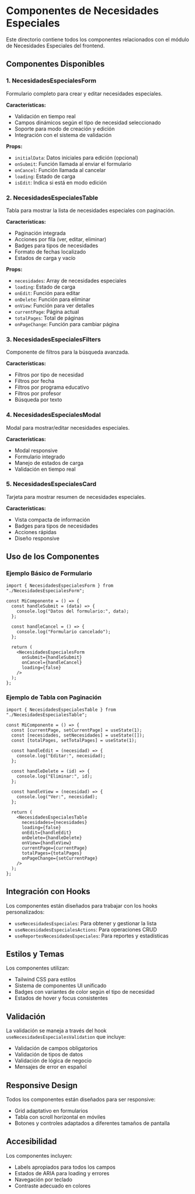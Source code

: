 # Componentes de Necesidades Especiales

Este directorio contiene todos los componentes relacionados con el módulo de Necesidades Especiales del frontend.

## Componentes Disponibles

### 1. NecesidadesEspecialesForm

Formulario completo para crear y editar necesidades especiales.

**Características:**

- Validación en tiempo real
- Campos dinámicos según el tipo de necesidad seleccionado
- Soporte para modo de creación y edición
- Integración con el sistema de validación

**Props:**

- `initialData`: Datos iniciales para edición (opcional)
- `onSubmit`: Función llamada al enviar el formulario
- `onCancel`: Función llamada al cancelar
- `loading`: Estado de carga
- `isEdit`: Indica si está en modo edición

### 2. NecesidadesEspecialesTable

Tabla para mostrar la lista de necesidades especiales con paginación.

**Características:**

- Paginación integrada
- Acciones por fila (ver, editar, eliminar)
- Badges para tipos de necesidades
- Formato de fechas localizado
- Estados de carga y vacío

**Props:**

- `necesidades`: Array de necesidades especiales
- `loading`: Estado de carga
- `onEdit`: Función para editar
- `onDelete`: Función para eliminar
- `onView`: Función para ver detalles
- `currentPage`: Página actual
- `totalPages`: Total de páginas
- `onPageChange`: Función para cambiar página

### 3. NecesidadesEspecialesFilters

Componente de filtros para la búsqueda avanzada.

**Características:**

- Filtros por tipo de necesidad
- Filtros por fecha
- Filtros por programa educativo
- Filtros por profesor
- Búsqueda por texto

### 4. NecesidadesEspecialesModal

Modal para mostrar/editar necesidades especiales.

**Características:**

- Modal responsive
- Formulario integrado
- Manejo de estados de carga
- Validación en tiempo real

### 5. NecesidadesEspecialesCard

Tarjeta para mostrar resumen de necesidades especiales.

**Características:**

- Vista compacta de información
- Badges para tipos de necesidades
- Acciones rápidas
- Diseño responsive

## Uso de los Componentes

### Ejemplo Básico de Formulario

```tsx
import { NecesidadesEspecialesForm } from "./NecesidadesEspecialesForm";

const MiComponente = () => {
  const handleSubmit = (data) => {
    console.log("Datos del formulario:", data);
  };

  const handleCancel = () => {
    console.log("Formulario cancelado");
  };

  return (
    <NecesidadesEspecialesForm
      onSubmit={handleSubmit}
      onCancel={handleCancel}
      loading={false}
    />
  );
};
```

### Ejemplo de Tabla con Paginación

```tsx
import { NecesidadesEspecialesTable } from "./NecesidadesEspecialesTable";

const MiComponente = () => {
  const [currentPage, setCurrentPage] = useState(1);
  const [necesidades, setNecesidades] = useState([]);
  const [totalPages, setTotalPages] = useState(1);

  const handleEdit = (necesidad) => {
    console.log("Editar:", necesidad);
  };

  const handleDelete = (id) => {
    console.log("Eliminar:", id);
  };

  const handleView = (necesidad) => {
    console.log("Ver:", necesidad);
  };

  return (
    <NecesidadesEspecialesTable
      necesidades={necesidades}
      loading={false}
      onEdit={handleEdit}
      onDelete={handleDelete}
      onView={handleView}
      currentPage={currentPage}
      totalPages={totalPages}
      onPageChange={setCurrentPage}
    />
  );
};
```

## Integración con Hooks

Los componentes están diseñados para trabajar con los hooks personalizados:

- `useNecesidadesEspeciales`: Para obtener y gestionar la lista
- `useNecesidadesEspecialesActions`: Para operaciones CRUD
- `useReportesNecesidadesEspeciales`: Para reportes y estadísticas

## Estilos y Temas

Los componentes utilizan:

- Tailwind CSS para estilos
- Sistema de componentes UI unificado
- Badges con variantes de color según el tipo de necesidad
- Estados de hover y focus consistentes

## Validación

La validación se maneja a través del hook `useNecesidadesEspecialesValidation` que incluye:

- Validación de campos obligatorios
- Validación de tipos de datos
- Validación de lógica de negocio
- Mensajes de error en español

## Responsive Design

Todos los componentes están diseñados para ser responsive:

- Grid adaptativo en formularios
- Tabla con scroll horizontal en móviles
- Botones y controles adaptados a diferentes tamaños de pantalla

## Accesibilidad

Los componentes incluyen:

- Labels apropiados para todos los campos
- Estados de ARIA para loading y errores
- Navegación por teclado
- Contraste adecuado en colores
